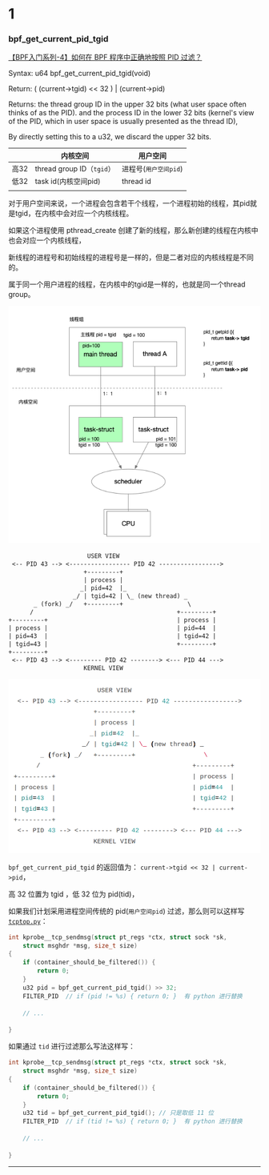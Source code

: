 # 1

### bpf_get_current_pid_tgid

[【BPF入门系列-4】如何在 BPF 程序中正确地按照 PID 过滤？](https://www.ebpf.top/post/ebpf_prog_pid_filter/)



Syntax: u64 bpf_get_current_pid_tgid(void)

Return: ( (current->tgid) << 32 ) |  (current->pid)

Returns:
the thread group ID in the upper 32 bits (what user space often thinks of as the PID). 
and the process ID in the lower 32 bits (kernel's view of the PID, which in user space is usually presented as the thread ID), 

By directly setting this to a u32, we discard the upper 32 bits.



|      | 内核空间                  | 用户空间              |
| ---- | ------------------------- | --------------------- |
| 高32 | thread group ID（`tgid`） | 进程号(`用户空间pid`) |
| 低32 | task id(内核空间pid)      | thread id             |
|      |                           |                       |

对于用户空间来说，一个进程会包含若干个线程，一个进程初始的线程，其pid就是tgid，在内核中会对应一个内核线程。

如果这个进程使用 pthread_create 创建了新的线程，那么新创建的线程在内核中也会对应一个内核线程，

新线程的进程号和初始线程的进程号是一样的，但是二者对应的内核线程是不同的。

属于同一个用户进程的线程，在内核中的tgid是一样的，也就是同一个thread group。

![](linux_process_thread.png)



```text
                      USER VIEW
 <-- PID 43 --> <----------------- PID 42 ----------------->
                     +---------+
                     | process |
                    _| pid=42  |_
                  _/ | tgid=42 | \_ (new thread) _
       _ (fork) _/   +---------+                  \
      /                                        +---------+
+---------+                                    | process |
| process |                                    | pid=44  |
| pid=43  |                                    | tgid=42 |
| tgid=43 |                                    +---------+
+---------+
 <-- PID 43 --> <--------- PID 42 --------> <--- PID 44 --->
                     KERNEL VIEW
```

![](2021-11-30_16-03.png)

`bpf_get_current_pid_tgid` 的返回值为： `current->tgid << 32 | current->pid`，

高 32 位置为 tgid ，低 32 位为 pid(tid)，

如果我们计划采用进程空间传统的 pid(`用户空间pid`) 过滤，那么则可以这样写 [`tcptop.py`](https://github.com/iovisor/bcc/blob/master/tools/tcptop.py)：

```c
int kprobe__tcp_sendmsg(struct pt_regs *ctx, struct sock *sk,
    struct msghdr *msg, size_t size)
{
    if (container_should_be_filtered()) {
        return 0;
    }
    u32 pid = bpf_get_current_pid_tgid() >> 32;
    FILTER_PID  // if (pid != %s) { return 0; }  有 python 进行替换
      
    // ...
      
}
```



如果通过 `tid` 进行过滤那么写法这样写：

```c
int kprobe__tcp_sendmsg(struct pt_regs *ctx, struct sock *sk,
    struct msghdr *msg, size_t size)
{
    if (container_should_be_filtered()) {
        return 0;
    }
    u32 tid = bpf_get_current_pid_tgid(); // 只是取低 11 位
    FILTER_PID  // if (tid != %s) { return 0; }  有 python 进行替换
      
    // ...
      
}
```



------

